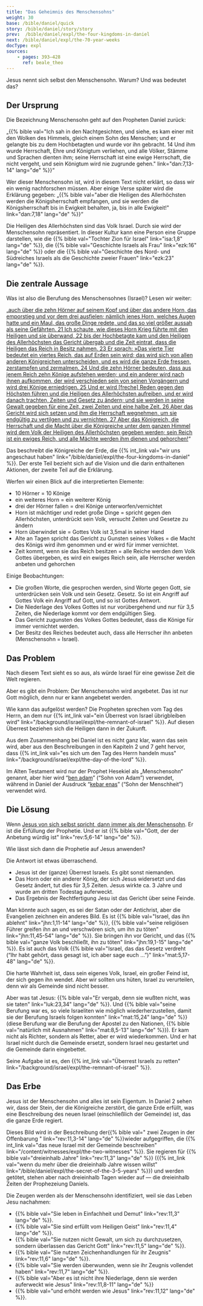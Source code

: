 ```yaml
---
title: "Das Geheimnis des Menschensohns"
weight: 30
base: /bible/daniel/quick
story: /bible/daniel/story/story
prev:  /bible/daniel/expl/the-four-kingdoms-in-daniel
next: /bible/daniel/expl/the-70-year-weeks
docType: expl
sources:
    - pages: 393–428
      ref: beale_theo
---
```


Jesus nennt sich selbst den Menschensohn. Warum? Und was bedeutet das?

## Der Ursprung

<a name="e218"></a>
Die Bezeichnung Menschensohn geht auf den Propheten Daniel zurück:

„{{% bible val="Ich sah in den Nachtgesichten, und siehe, es kam einer mit den Wolken des Himmels, gleich einem Sohn des Menschen; und er gelangte bis zu dem Hochbetagten und wurde vor ihn gebracht. 14 Und ihm wurde Herrschaft, Ehre und Königtum verliehen, und alle Völker, Stämme und Sprachen dienten ihm; seine Herrschaft ist eine ewige Herrschaft, die nicht vergeht, und sein Königtum wird nie zugrunde gehen." link="dan:7,13-14" lang="de" %}}“

Wer dieser Menschensohn ist, wird in diesem Text nicht erklärt, so dass wir ein wenig nachforschen müssen. Aber einige Verse später wird die Erklärung gegeben: „{{% bible val="aber die Heiligen des Allerhöchsten werden die Königsherrschaft empfangen, und sie werden die Königsherrschaft bis in Ewigkeit behalten, ja, bis in alle Ewigkeit!" link="dan:7,18" lang="de" %}}“

Die Heiligen des Allerhöchsten sind das Volk Israel. Durch sie wird der Menschensohn repräsentiert. In dieser Kultur kann eine Person eine Gruppe darstellen, wie die {{% bible val="Tochter Zion für Israel" link="isa:1,8" lang="de" %}}, die {{% bible val="Geschichte Israels als Frau" link="ezk:16" lang="de" %}} oder die {{% bible val="Geschichte des Nord- und Südreiches Israels als die Geschichte zweier Frauen" link="ezk:23" lang="de" %}}.

## Die zentrale Aussage

<a name="43a9"></a>
Was ist also die Berufung des Menschensohnes (Israel)? Lesen wir weiter:

„[auch über die zehn Hörner auf seinem Kopf und über das andere Horn, das emporstieg und vor dem drei ausfielen; nämlich jenes Horn, welches Augen hatte und ein Maul, das große Dinge redete, und das so viel größer aussah als seine Gefährten. 21 Ich schaute, wie dieses Horn Krieg führte mit den Heiligen und sie überwand, 22 bis der Hochbetagte kam und den Heiligen des Allerhöchsten das Gericht übergab und die Zeit eintrat, dass die Heiligen das Reich in Besitz nahmen. 23 Er sprach: »Das vierte Tier bedeutet ein viertes Reich, das auf Erden sein wird; das wird sich von allen anderen Königreichen unterscheiden, und es wird die ganze Erde fressen, zerstampfen und zermalmen. 24 Und die zehn Hörner bedeuten, dass aus jenem Reich zehn Könige aufstehen werden; und ein anderer wird nach ihnen aufkommen, der wird verschieden sein von seinen Vorgängern und wird drei Könige erniedrigen. 25 Und er wird [freche] Reden gegen den Höchsten führen und die Heiligen des Allerhöchsten aufreiben, und er wird danach trachten, Zeiten und Gesetz zu ändern; und sie werden in seine Gewalt gegeben für eine Zeit, zwei Zeiten und eine halbe Zeit. 26 Aber das Gericht wird sich setzen und ihm die Herrschaft wegnehmen, um sie endgültig zu vertilgen und zu vernichten. 27 Aber das Königreich, die Herrschaft und die Macht über die Königreiche unter dem ganzen Himmel wird dem Volk der Heiligen des Allerhöchsten gegeben werden; sein Reich ist ein ewiges Reich, und alle Mächte werden ihm dienen und gehorchen!](https://www.bibleserver.com/SLT/Daniel7%2C20-27)“

Das beschreibt die Königreiche der Erde, die {{% int_link val="wir uns angeschaut haben" link="/bible/daniel/expl/the-four-kingdoms-in-daniel" %}}. Der erste Teil bezieht sich auf die Vision und die darin enthaltenen Aktionen, der zweite Teil auf die Erklärung.

Werfen wir einen Blick auf die interpretierten Elemente:

- 10 Hörner = 10 Könige
- ein weiteres Horn = ein weiterer König
- drei der Hörner fallen = drei Könige unterworfen/vernichtet
- Horn ist mächtiger und redet große Dinge = spricht gegen den Allerhöchsten, unterdrückt sein Volk, versucht Zeiten und Gesetze zu ändern
- Horn überwindet sie = Gottes Volk ist 3,5mal in seiner Hand
- Alte an Tagen spricht das Gericht zu Gunsten seines Volkes = die Macht des Königs wird ihm genommen und er wird für immer vernichtet.
- Zeit kommt, wenn sie das Reich besitzen = alle Reiche werden dem Volk Gottes übergeben, es wird ein ewiges Reich sein, alle Herrscher werden anbeten und gehorchen

Einige Beobachtungen:

- Die großen Worte, die gesprochen werden, sind Worte gegen Gott, sie unterdrücken sein Volk und sein Gesetz. Gesetz. So ist ein Angriff auf Gottes Volk ein Angriff auf Gott, und so ist Gottes Antwort.
- Die Niederlage des Volkes Gottes ist nur vorübergehend und nur für 3,5 Zeiten, die Niederlage kommt vor dem endgültigen Sieg.
- Das Gericht zugunsten des Volkes Gottes bedeutet, dass die Könige für immer vernichtet werden.
- Der Besitz des Reiches bedeutet auch, dass alle Herrscher ihn anbeten (Menschensohn = Israel).

## Das Problem

<a name="8682"></a>
Nach diesem Text sieht es so aus, als würde Israel für eine gewisse Zeit die Welt regieren.

Aber es gibt ein Problem: Der Menschensohn wird angebetet. Das ist nur Gott möglich, denn nur er kann angebetet werden.

Wie kann das aufgelöst werden? Die Propheten sprechen vom Tag des Herrn, an dem nur {{% int_link val="ein Überrest von Israel übrigbleiben wird" link="/background/israel/expl/the-remnant-of-israel" %}}. Auf diesen Überrest beziehen sich die Heiligen dann in der Zukunft.

Aus dem Zusammenhang bei Daniel ist es nicht ganz klar, wann das sein wird, aber aus den Beschreibungen in den Kapiteln 2 und 7 geht hervor, dass {{% int_link val="es sich um den Tag des Herrn handeln muss" link="/background/israel/expl/the-day-of-the-lord" %}}.

Im Alten Testament wird nur der Prophet Hesekiel als „Menschensohn“ genannt, aber hier wird “[ben adam](https://biblehub.com/interlinear/ezekiel/2-1.htm)” (“Sohn von Adam”) verwendet, während in Daniel der Ausdruck “[kebar enas](https://biblehub.com/interlinear/daniel/7-13.htm)” (“Sohn der Menschheit”) verwendet wird.

## Die Lösung

<a name="bcd4"></a>
Wenn [Jesus von sich selbst spricht, dann immer als der Menschensohn](https://www.bibleserver.com/search/SLT/%22Sohn%20des%20Menschen%22). Er ist die Erfüllung der Prophetie. Und er ist {{% bible val="Gott, der der Anbetung würdig ist" link="rev:5,6-14" lang="de" %}}.

Wie lässt sich dann die Prophetie auf Jesus anwenden?

Die Antwort ist etwas überraschend.

- Jesus ist der (ganze) Überrest Israels. Es gibt sonst niemanden.
- Das Horn oder ein anderer König, der sich Jesus widersetzt und das Gesetz ändert, tut dies für 3,5 Zeiten. Jesus wirkte ca. 3 Jahre und wurde am dritten Todestag auferweckt.
- Das Ergebnis der Rechtfertigung Jesu ist das Gericht über seine Feinde.

Man könnte auch sagen, es sei der Satan oder der Antichrist, aber die Evangelien zeichnen ein anderes Bild. Es ist {{% bible val="Israel, das ihn ablehnt" link="jhn:1,11-14" lang="de" %}}, {{% bible val="seine religiösen Führer greifen ihn an und verschwören sich, um ihn zu töten" link="jhn:11,45-54" lang="de" %}}. Sie bringen ihn vor Gericht, und das {{% bible val="ganze Volk beschließt, ihn zu töten" link="jhn:19,1-15" lang="de" %}}. Es ist auch das Volk {{% bible val="Israel, das das Gesetz verdreht (“Ihr habt gehört, dass gesagt ist, ich aber sage euch …”)" link="mat:5,17-48" lang="de" %}}.

Die harte Wahrheit ist, dass sein eigenes Volk, Israel, ein großer Feind ist, der sich gegen ihn wendet. Aber wir sollten uns hüten, Israel zu verurteilen, denn wir als Gemeinde sind nicht besser.

Aber was tat Jesus: {{% bible val="Er vergab, denn sie wußten nicht, was sie taten" link="luk:23,34" lang="de" %}}. Und {{% bible val="seine Berufung war es, so viele Israeliten wie möglich wiederherzustellen, damit sie der Berufung Israels folgen konnten" link="mat:15,24" lang="de" %}} (diese Berufung war die Berufung der Apostel zu den Nationen, {{% bible val="natürlich mit Ausnahmen" link="mat:8,5-13" lang="de" %}}). Er kam nicht als Richter, sondern als Retter, aber er wird wiederkommen. Und er hat Israel nicht durch die Gemeinde ersetzt, sondern Israel neu gestartet und die Gemeinde darin eingebettet.

Seine Aufgabe ist es, den {{% int_link val="Überrest Israels zu retten" link="/background/israel/expl/the-remnant-of-israel" %}}.

## Das Erbe

<a name="0c4b"></a>
Jesus ist der Menschensohn und alles ist sein Eigentum. In Daniel 2 sehen wir, dass der Stein, der die Königreiche zerstört, die ganze Erde erfüllt, was eine Beschreibung des neuen Israel (einschließlich der Gemeinde) ist, das die ganze Erde regiert.

Dieses Bild wird in der Beschreibung der{{% bible val=" zwei Zeugen in der Offenbarung " link="rev:11,3-14" lang="de" %}}wieder aufgegriffen, die {{% int_link val="das neue Israel mit der Gemeinde beschreiben" link="/content/witnesses/expl/the-two-witnesses" %}}. Sie regieren für {{% bible val="dreieinhalb Jahre" link="rev:11,3" lang="de" %}} ({{% int_link val="wenn du mehr über die dreieinhalb Jahre wissen willst" link="/bible/daniel/expl/the-secret-of-the-3-5-years" %}}) und werden getötet, stehen aber nach dreieinhalb Tagen wieder auf — die dreieinhalb Zeiten der Prophezeiung Daniels.

Die Zeugen werden als der Menschensohn identifiziert, weil sie das Leben Jesu nachahmen:

- {{% bible val="Sie leben in Einfachheit und Demut" link="rev:11,3" lang="de" %}}.
- {{% bible val="Sie sind erfüllt vom Heiligen Geist" link="rev:11,4" lang="de" %}}.
- {{% bible val="Sie nutzen nicht Gewalt, um sich zu durchzusetzen, sondern überlassen das Gericht Gott" link="rev:11,5" lang="de" %}}.
- {{% bible val="Sie nutzen Zeichenhandlungen für ihr Zeugnis" link="rev:11,6" lang="de" %}}.
- {{% bible val="Sie werden überwunden, wenn sie ihr Zeugnis vollendet haben" link="rev:11,7" lang="de" %}}.
- {{% bible val="Aber es ist nicht ihre Niederlage, denn sie werden auferweckt wie Jesus" link="rev:11,8-11" lang="de" %}}
- {{% bible val="und erhöht werden wie Jesus" link="rev:11,12" lang="de" %}}.
